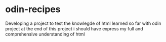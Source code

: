 # odin-recipes
Developing a project to test the knowlegde of html learned so far with odin project
at the end of this project i should have express  my full and comprehensive understanding of html 